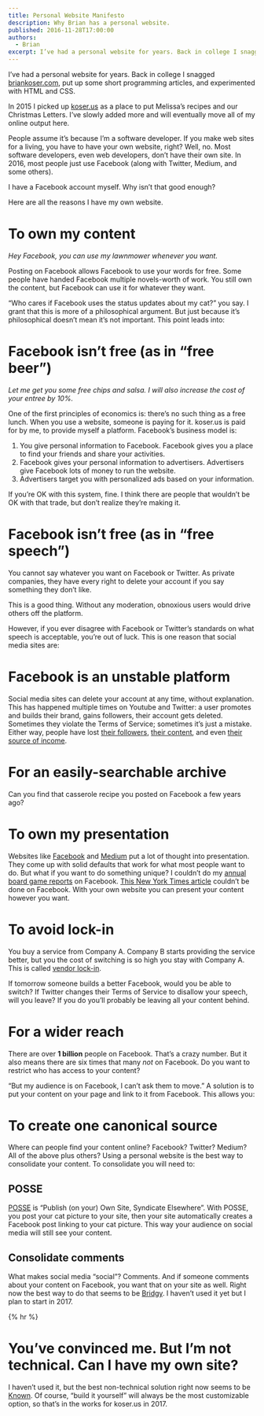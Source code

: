 ```yaml
---
title: Personal Website Manifesto
description: Why Brian has a personal website.
published: 2016-11-28T17:00:00
authors:
  - Brian
excerpt: I’ve had a per­sonal web­site for years. Back in col­lege I snagged bri­ankoser.com, put up some short pro­gram­ming ar­ti­cles, and ex­per­i­mented with HTML and CSS.
---
```

I’ve had a personal website for years. Back in college I snagged [briankoser.com](http://briankoser.com), put up some short programming articles, and experimented with HTML and CSS.

In 2015 I picked up [koser.us](http://koser.us) as a place to put Melissa’s recipes and our Christmas Letters. I’ve slowly added more and will eventually move all of my online output here.

People assume it’s because I’m a software developer. If you make web sites for a living, you have to have your own website, right? Well, no. Most software developers, even web developers, don’t have their own site. In 2016, most people just use Facebook (along with Twitter, Medium, and some others).

I have a Facebook account myself. Why isn’t that good enough?

Here are all the reasons I have my own website.

# To own my content
*Hey Facebook, you can use my lawnmower whenever you want.*

Posting on Facebook allows Facebook to use your words for free. Some people have handed Facebook multiple novels-worth of work. You still own the content, but Facebook can use it for whatever they want.

“Who cares if Facebook uses the status updates about my cat?” you say. I grant that this is more of a philosophical argument. But just because it’s philosophical doesn’t mean it’s not important. This point leads into:

# Facebook isn’t free (as in “free beer”)
*Let me get you some free chips and salsa. I will also increase the cost of your entree by 10%.*

One of the first principles of economics is: there’s no such thing as a free lunch. When you use a website, someone is paying for it. koser.us is paid for by me, to provide myself a platform. Facebook’s business model is:

1. You give personal information to Facebook. Facebook gives you a place to find your friends and share your activities.
2. Facebook gives your personal information to advertisers. Advertisers give Facebook lots of money to run the website.
3. Advertisers target you with personalized ads based on your information.

If you’re OK with this system, fine. I think there are people that wouldn’t be OK with that trade, but don’t realize they’re making it.

# Facebook isn’t free (as in “free speech”)
You cannot say whatever you want on Facebook or Twitter. As private companies, they have every right to delete your account if you say something they don’t like.

This is a good thing. Without any moderation, obnoxious users would drive others off the platform.

However, if you ever disagree with Facebook or Twitter’s standards on what speech is acceptable, you’re out of luck. This is one reason that social media sites are:

# Facebook is an unstable platform
Social media sites can delete your account at any time, without explanation. This has happened multiple times on Youtube and Twitter: a user promotes and builds their brand, gains followers, their account gets deleted. Sometimes they violate the Terms of Service; sometimes it’s just a mistake. Either way, people have lost [their followers](https://marie-antoinettequeenoffrance.blogspot.com/2015/10/why-twitter-permanently-suspended-my.html), [their content](http://www.sciencealert.com/google-has-deleted-an-artist-s-blog-with-14-years-of-his-work), and even [their source of income](https://www.maxlaumeister.com/blog/google-is-deleting-your-favorite-youtube-videos/).

# For an easily-searchable archive
Can you find that casserole recipe you posted on Facebook a few years ago?

# To own my presentation
Websites like [Facebook](http://www.positivecomputing.org/2014/03/design-for-conflict-resolution-and.html) and [Medium](https://medium.design/crafting-link-underlines-on-medium-7c03a9274f9#.syb8bp65v) put a lot of thought into presentation. They come up with solid defaults that work for what most people want to do. But what if you want to do something unique? I couldn’t do my [annual board game reports](http://koser.us/games/) on Facebook. [This New York Times article](http://www.nytimes.com/interactive/2016/08/11/magazine/isis-middle-east-arab-spring-fractured-lands.html) couldn’t be done on Facebook. With your own website you can present your content however you want.

# To avoid lock-in
You buy a service from Company A. Company B starts providing the service better, but you the cost of switching is so high you stay with Company A. This is called [vendor lock-in](https://en.m.wikipedia.org/wiki/Vendor_lock-in).

If tomorrow someone builds a better Facebook, would you be able to switch? If Twitter changes their Terms of Service to disallow your speech, will you leave? If you do you’ll probably be leaving all your content behind.

# For a wider reach
There are over **1 billion** people on Facebook. That’s a crazy number. But it also means there are six times that many *not* on Facebook. Do you want to restrict who has access to your content?

“But my audience is on Facebook, I can’t ask them to move.” A solution is to put your content on your page and link to it from Facebook. This allows you:

# To create one canonical source
Where can people find your content online? Facebook? Twitter? Medium? All of the above plus others? Using a personal website is the best way to consolidate your content. To consolidate you will need to:

## POSSE
[POSSE](https://indieweb.org/POSSE) is “Publish (on your) Own Site, Syndicate Elsewhere”. With POSSE, you post your cat picture to your site, then your site automatically creates a Facebook post linking to your cat picture. This way your audience on social media will still see your content.

## Consolidate comments
What makes social media “social”? Comments. And if someone comments about your content on Facebook, you want that on your site as well. Right now the best way to do that seems to be [Bridgy](https://brid.gy/). I haven’t used it yet but I plan to start in 2017.

{% hr %}

# You’ve convinced me. But I’m not technical. Can I have my own site?

I haven’t used it, but the best non-technical solution right now seems to be [Known](https://withknown.com/). Of course, “build it yourself” will always be the most customizable option, so that’s in the works for koser.us in 2017.
